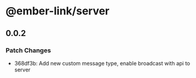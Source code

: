 # @ember-link/server

## 0.0.2

### Patch Changes

- 368df3b: Add new custom message type, enable broadcast with api to server
